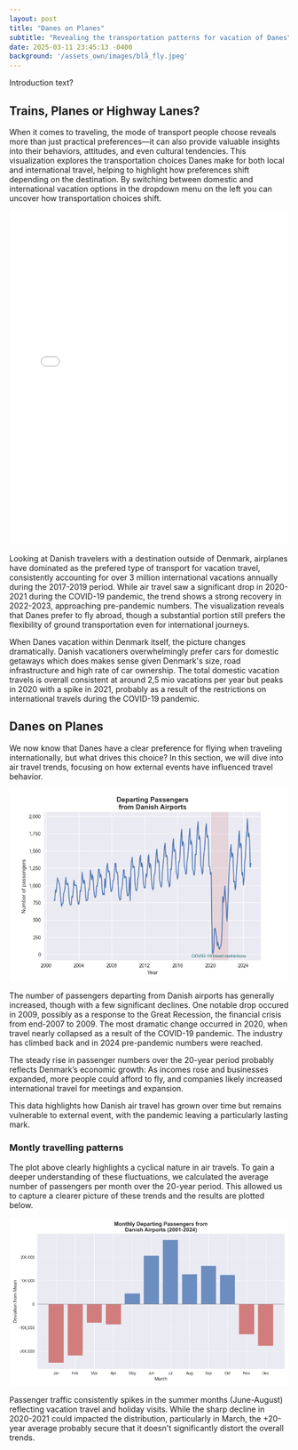 ```yaml
---
layout: post
title: "Danes on Planes"
subtitle: "Revealing the transportation patterns for vacation of Danes" # Better
date: 2025-03-11 23:45:13 -0400
background: '/assets_own/images/blå_fly.jpeg'
---
```


Introduction text?

## Trains, Planes or Highway Lanes?

When it comes to traveling, the mode of transport people choose reveals more than just practical preferences—it can also provide valuable insights into their behaviors, attitudes, and even cultural tendencies. This visualization explores the transportation choices Danes make for both local and international travel, helping to highlight how preferences shift depending on the destination. By switching between domestic and international vacation options in the dropdown menu on the left you can uncover how transportation choices shift.

<iframe src="/assets_own/transportation_bokeh_plot.html"
        style="width: 100%; height: 600px; border: none; overflow: hidden;"></iframe>

Looking at Danish travelers with a destination outside of Denmark, airplanes have dominated as the prefered type of transport for vacation travel, consistently accounting for over 3 million international vacations annually during the 2017-2019 period. While air travel saw a significant drop in 2020-2021 during the COVID-19 pandemic, the trend shows a strong recovery in 2022-2023, approaching pre-pandemic numbers. The visualization reveals that Danes prefer to fly abroad, though a substantial portion still prefers the flexibility of ground transportation even for international journeys.

When Danes vacation within Denmark itself, the picture changes dramatically. Danish vacationers overwhelmingly prefer cars for domestic getaways which does makes sense given Denmark's size, road infrastructure and high rate of car ownership. The total domestic vacation travels is overall consistent at around 2,5 mio vacations per year but peaks in 2020 with a spike in 2021, probably as a result of the restrictions on international travels during the COVID-19 pandemic. 

## Danes on Planes

We now know that Danes have a clear preference for flying when traveling internationally, but what drives this choice? In this section, we will dive into air travel trends, focusing on how external events have influenced travel behavior.

<img class="img-fluid" src="/assets_own/departing_passengers.png" alt="Demo Image">

The number of passengers departing from Danish airports has generally increased, though with a few significant declines. One notable drop occured in 2009, possibly as a response to the Great Recession, the financial crisis from end-2007 to 2009. The most dramatic change occurred in 2020, when travel nearly collapsed as a result of the COVID-19 pandemic. The industry has climbed back and in 2024 pre-pandemic numbers were reached. 

The steady rise in passenger numbers over the 20-year period probably reflects Denmark’s economic growth: As incomes rose and businesses expanded, more people could afford to fly, and companies likely increased international travel for meetings and expansion.

This data highlights how Danish air travel has grown over time but remains vulnerable to external event, with the pandemic leaving a particularly lasting mark.

### Montly travelling patterns

The plot above clearly highlights a cyclical nature in air travels. To gain a deeper understanding of these fluctuations, we calculated the average number of passengers per month over the 20-year period. This allowed us to capture a clearer picture of these trends and the results are plotted below.

<img class="img-fluid" src="/assets_own/popular_months.png" alt="Demo Image">

Passenger traffic consistently spikes in the summer months (June-August) reflecting vacation travel and holiday visits. While the sharp decline in 2020-2021 could impacted the distribution, particularly in March, the +20-year average probably secure that it doesn't significantly distort the overall trends.